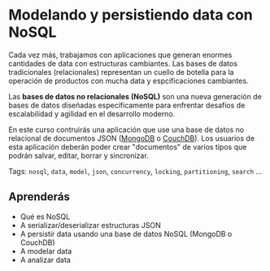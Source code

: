 # Modelando y persistiendo data con NoSQL

Cada vez más, trabajamos con aplicaciones que generan enormes cantidades de data
con estructuras cambiantes. Las bases de datos tradicionales (relacionales)
representan un cuello de botella para la operación de productos con mucha data
y espcificaciones cambiantes.

Las **bases de datos no relacionales (NoSQL)** son una nueva generación de bases
de datos diseñadas específicamente para enfrentar desafíos de escalabilidad y
agilidad en el desarrollo moderno.

En este curso contruirás una aplicación que use una base de datos no relacional
de documentos JSON ([MongoDB](https://www.mongodb.com/) o
[CouchDB](http://couchdb.apache.org/)). Los usuarios de esta aplicación deberán
poder crear "documentos" de varios tipos que podrán salvar, editar, borrar y
sincronizar.

Tags: `nosql`, `data`, `model`, `json`, `concurrency`, `locking`,
`partitioning`, `search` ...

## Aprenderás

* Qué es NoSQL
* A serializar/deserializar estructuras JSON
* A persistir data usando una base de datos NoSQL (MongoDB o CouchDB)
* A modelar data
* A analizar data
